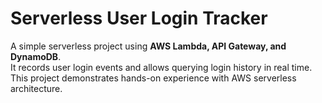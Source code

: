 # Serverless User Login Tracker

A simple serverless project using **AWS Lambda, API Gateway, and DynamoDB**.  
It records user login events and allows querying login history in real time.  
This project demonstrates hands-on experience with AWS serverless architecture.  
